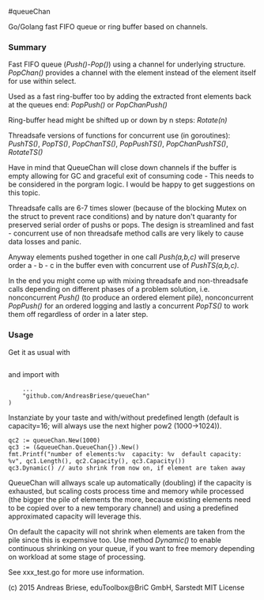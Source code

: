 #queueChan

Go/Golang fast FIFO queue or ring buffer based on channels.


### Summary
Fast FIFO queue (*Push()*-*Pop()*) using a channel for underlying structure. *PopChan()* provides a channel with the element instead of the element itself for use within select. 

Used as a fast ring-buffer too by adding the extracted front elements back at the queues end: *PopPush()* or *PopChanPush()*

Ring-buffer head might be shifted up or down by n steps: *Rotate(n)*

Threadsafe versions of functions for concurrent use (in goroutines): *PushTS()*, *PopTS()*, *PopChanTS()*, *PopPushTS()*, *PopChanPushTS()*, *RotateTS()*

Have in mind that QueueChan will close down channels if the buffer is empty allowing for GC and graceful exit of consuming code - This needs to be considered in the porgram logic. I would be happy to get suggestions on this topic.

Threadsafe calls are 6-7 times slower (because of the blocking Mutex on the struct to prevent race conditions) and by nature don't quaranty for preserved serial order of pushs or pops. The design is streamlined and fast - concurrent use of non threadsafe method calls are very likely to cause data losses and panic. 

Anyway elements pushed together in one call *Push(a,b,c)* will preserve order a - b - c in the buffer even with concurrent use of *PushTS(a,b,c)*. 

In the end you might come up with mixing threadsafe and non-threadsafe calls depending on different phases of a problem solution, i.e. nonconcurrent *Push()* (to produce an ordered element pile), nonconcurrent *PopPush()* for an ordered logging and lastly a concurrent *PopTS()* to work them off regardless of order in a later step.

### Usage
Get it as usual with 

```go get github.com/AndreasBriese/queueChan
```

and import with 

```import (
	...
	"github.com/AndreasBriese/queueChan"
)
```

Instanziate by your taste and with/without predefined length (default is capacity=16; will always use the next higher pow2 (1000->1024)).

```var qc1 queueChan.QueueChan = queueChan.New(1000)
qc2 := queueChan.New(1000)
qc3 := (&queueChan.QueueChan{}).New()
fmt.Printf("number of elements:%v  capacity: %v  default capacity: %v", qc1.Length(), qc2.Capacity(), qc3.Capacity())
qc3.Dynamic() // auto shrink from now on, if element are taken away
``` 

QueueChan will allways scale up automatically (doubling) if the capacity is exhausted, but scaling costs process time and memory while processed (the bigger the pile of elements the more, because existing elements need to be copied over to a new temporary channel) and using a predefined approximated capacity will leverage this. 

On default the capacity will not shrink when elements are taken from the pile since this is expemsive too. Use method *Dynamic()* to enable continuous shrinking on your queue, if you want to free memory depending on workload at some stage of processing.    

See xxx\_test.go for more use information.

(c) 2015 Andreas Briese,  eduToolbox@BriC GmbH, Sarstedt
MIT License 
